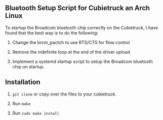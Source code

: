 Bluetooth Setup Script for Cubietruck an Arch Linux
---------------------------------------------------

To startup the Broadcom bluetooth chip correctly on the Cubietruck, I have found that the
best way is to do the following:

1. Change the brcm_pactch to use RTS/CTS for flow control

2. Remove the indefinite loop at the end of the driver upload

3. Implement a systemd startup script to setup the Broadcom bluetooth chip on startup.



Installation
------------

1. `git clone` or copy over the files to your cubietruck.

2. Run `make`

3. Run `sudo make install`



